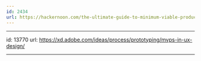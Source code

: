 ```yaml
---
id: 2434
url: https://hackernoon.com/the-ultimate-guide-to-minimum-viable-product-59218ce738f8
---
```


---
id: 13770
url: https://xd.adobe.com/ideas/process/prototyping/mvps-in-ux-design/

---
